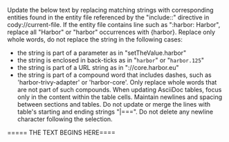 Update the below text by replacing matching strings with corresponding entities found in the entity file referenced by the "include::" directive in  cody://current-file.
If the entity file contains line such as ":harbor: Harbor", replace all "Harbor" or "harbor" occurrences with {harbor}.
Replace only whole words, do not replace the string in the following cases:
* the string is part of a parameter as in "setTheValue.harbor"
* the string is enclosed in back-ticks as in   "`harbor`" or "`harbor.125`"
* the string is part of a URL string as in "://core.harbor.eu"
* the string is part of a compound word that includes dashes, such as 'harbor-trivy-adapter' or 'harbor-core'. Only replace whole words that are not part of such compounds.
When updating AsciiDoc tables, focus only in the content within the table cells.
Maintain newlines and spacing between sections and tables.
Do not update or merge the lines with table's starting and ending strings "|===".
Do not delete any newline character following the selection.

===== THE TEXT BEGINS HERE====